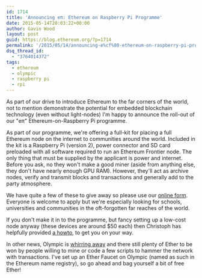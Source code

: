 ```yaml
---
id: 1714
title: 'Announcing eπ: Ethereum on Raspberry Pi Programme'
date: 2015-05-14T20:03:22+00:00
author: Gavin Wood
layout: post
guid: https://blog.ethereum.org/?p=1714
permalink: '/2015/05/14/announcing-e%cf%80-ethereum-on-raspberry-pi-programme/'
dsq_thread_id:
  - "3764014372"
tags:
  - ethereum
  - olympic
  - raspberry pi
  - rpi
---
```

As part of our drive to introduce Ethereum to the far corners of the world, not to mention demonstrate the potential for embedded blockchain technology (even without light-nodes) I'm happy to announce the roll-out of our "eπ" Ethereum-on-Raspberry Pi programme.

As part of our programme, we're offering a full-kit for placing a full Ethereum node on the internet to communities around the world. Included in the kit is a Raspberry Pi (version 2), power connector and SD card preloaded with all software required to run an Ethereum Frontier node. The only thing that must be supplied by the applicant is power and internet. Before you ask, no they won't make a good miner (aside from anything else, they don't have nearly enough GPU RAM). However, they'll act as archive nodes, verify and transmit blocks and transactions and generally add to the party atmosphere.

We have quite a few of these to give away so please use our <a href="http://goo.gl/forms/tLrvR9jIhj" title="Apply for eπ Programma" target="_blank">online form</a>. Everyone is welcome to apply but we're especially looking for schools, universities and communities in the oft-forgotten far reaches of the world.

If you don't make it in to the programme, but fancy setting up a low-cost node anyway (these devices are around $50 each) then Christoph has helpfully provided <a href="https://github.com/ethereum/wiki/wiki/Raspberry-Pi-instructions" title="Ethereum-on-Pi Instructions" target="_blank">a howto</a>, to get you on your way.

In other news, Olympic is <a href="https://stats.ethdev.com/" title="Olympic Stats" target="_blank">whirring away</a> and there still plenty of Ether to be won by people willing to mine or code a few scripts to hammer the network with transactions. I've set up an Ether Faucet on Olympic (named as such in the Ethereum name registry), so go ahead and bag yourself a bit of free Ether!

